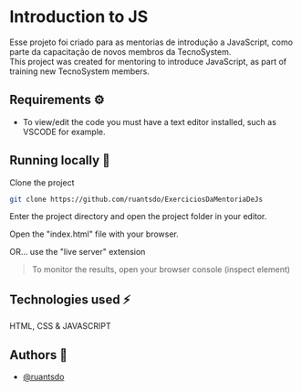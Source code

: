 # Introduction to JS

Esse projeto foi criado para as mentorias de introdução a JavaScript, como parte da capacitação de novos membros da TecnoSystem.  
This project was created for mentoring to introduce JavaScript, as part of training new TecnoSystem members.

## Requirements ⚙️
- To view/edit the code you must have a text editor installed, such as VSCODE for example.

## Running locally 🚀

Clone the project

```bash
git clone https://github.com/ruantsdo/ExerciciosDaMentoriaDeJs
```

Enter the project directory and open the project folder in your editor.

Open the "index.html" file with your browser.

OR... use the "live server" extension

> To monitor the results, open your browser console (inspect element) 

## Technologies used ⚡

HTML, CSS & JAVASCRIPT

## Authors 👥
- [@ruantsdo](https://github.com/ruantsdo)

